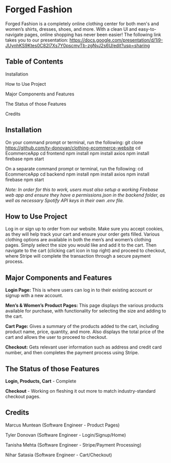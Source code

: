 # Forged Fashion
Forged Fashion is a completely online clothing center for both men's and women’s shirts, dresses, shoes, and more. With a clean UI and easy-to-navigate pages, online shopping has never been easier! The following link takes you to our presentation: https://docs.google.com/presentation/d/1i9-JUynhKS9Ktes0C82l7Xs7Y0pscmyTb-zgNvJ2s6U/edit?usp=sharing

## Table of Contents
Installation

How to Use Project

Major Components and Features

The Status of those Features

Credits

## Installation 
On your command prompt or terminal, run the following:
git clone https://github.com/ty-donovan/clothing-ecommerce-website
cd EcommerceApp
cd frontend
npm install
npm install axios
npm install firebase
npm start

On a separate command prompt or terminal, run the following:
cd EcommerceApp
cd backend
npm install
npm install axios
npm install firebase
npm start

*Note: In order for this to work, users must also setup a working Firebase web app and ensure they have a permissions.json in the backend folder, as well as necessary Spotify API keys in their own .env file.*
	
## How to Use Project
Log in or sign up to order from our website. Make sure you accept cookies, as they will help track your cart and ensure your order gets filled. Various clothing options are available in both the men’s and women’s clothing pages. Simply select the size you would like and add it to the cart. Then navigate to the cart (clicking cart icon in top right) and proceed to checkout, where Stripe will complete the transaction through a secure payment process.

## Major Components and Features
**Login Page:**
	This is where users can log in to their existing account or signup with a new account.
  
**Men’s & Women’s Product Pages:**
	This page displays the various products available for purchase, with functionality for selecting the size and adding to the cart.
  
**Cart Page:**
	Gives a summary of the products added to the cart, including product name, price, quantity, and more. Also displays the total price of the cart and allows the user to proceed to checkout.
  
**Checkout:**
	Gets relevant user information such as address and credit card number, and then completes the payment process using Stripe.

## The Status of those Features
**Login, Products, Cart** - Complete

**Checkout** - Working on fleshing it out more to match industry-standard checkout pages.

## Credits

Marcus Muntean (Software Engineer - Product Pages)

Tyler Donovan (Software Engineer - Login/Signup/Home)
  
Tanisha Mehta (Software Engineer - Stripe/Payment Processing)
  
Nihar Satasia (Software Engineer - Cart/Checkout)
